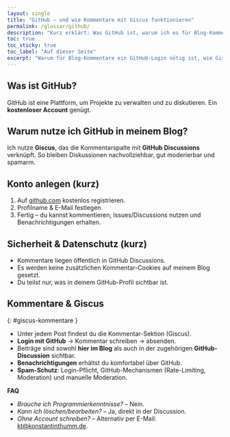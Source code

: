 ```yaml
---
layout: single
title: "GitHub – und wie Kommentare mit Giscus funktionieren"
permalink: /glossar/github/
description: "Kurz erklärt: Was GitHub ist, warum ich es für Blog-Kommentare nutze und wie Giscus funktioniert."
toc: true
toc_sticky: true
toc_label: "Auf dieser Seite"
excerpt: "Warum für Blog-Kommentare ein GitHub-Login nötig ist, wie Giscus funktioniert, Datenschutz & Spam-Schutz."
---
```


## Was ist GitHub?
GitHub ist eine Plattform, um Projekte zu verwalten und zu diskutieren. Ein **kostenloser Account** genügt.

## Warum nutze ich GitHub in meinem Blog?
Ich nutze **Giscus**, das die Kommentarspalte mit **GitHub Discussions** verknüpft. So bleiben Diskussionen nachvollziehbar, gut moderierbar und spamarm.

## Konto anlegen (kurz)
1. Auf [github.com](https://github.com) kostenlos registrieren.  
2. Profilname & E-Mail festlegen.  
3. Fertig – du kannst kommentieren, Issues/Discussions nutzen und Benachrichtigungen erhalten.

## Sicherheit & Datenschutz (kurz)
- Kommentare liegen öffentlich in GitHub Discussions.  
- Es werden keine zusätzlichen Kommentar-Cookies auf meinem Blog gesetzt.  
- Du teilst nur, was in deinem GitHub-Profil sichtbar ist.

## Kommentare & Giscus
{: #giscus-kommentare }

- Unter jedem Post findest du die Kommentar-Sektion (Giscus).  
- **Login mit GitHub** → Kommentar schreiben → absenden.  
- Beiträge sind sowohl **hier im Blog** als auch in der zugehörigen **GitHub-Discussion** sichtbar.  
- **Benachrichtigungen** erhältst du komfortabel über GitHub.  
- **Spam-Schutz**: Login-Pflicht, GitHub-Mechanismen (Rate-Limiting, Moderation) und manuelle Moderation.

**FAQ**
- *Brauche ich Programmierkenntnisse?* – Nein.  
- *Kann ich löschen/bearbeiten?* – Ja, direkt in der Discussion.  
- *Ohne Account schreiben?* – Alternativ per E-Mail: [kt@konstantinthumm.de](mailto:kt@konstantinthumm.de).
